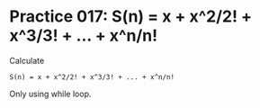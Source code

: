 # Practice 017: S(n) = x + x^2/2! + x^3/3! + ... + x^n/n!

Calculate 

```
S(n) = x + x^2/2! + x^3/3! + ... + x^n/n!
```

Only using while loop.
